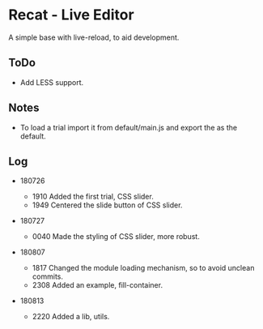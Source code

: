 # Recat - Live Editor

  A simple base with live-reload, to aid development.

## ToDo

* Add LESS support.

## Notes

* To load a trial import it from default/main.js and export the as the default.

## Log

* 180726

  * 1910  Added the first trial, CSS slider.
  * 1949  Centered the slide button of CSS slider.

* 180727

  * 0040  Made the styling of CSS slider, more robust.

* 180807

  * 1817  Changed the module loading mechanism, so to avoid unclean commits.
  * 2308  Added an example, fill-container.

* 180813

  * 2220  Added a lib, utils.
